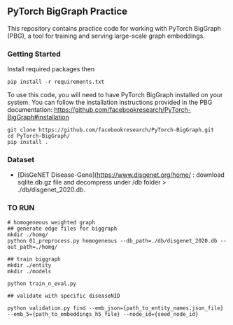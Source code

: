 ## PyTorch BigGraph Practice

This repository contains practice code for working with PyTorch BigGraph (PBG), a tool for training and serving large-scale graph embeddings.

### Getting Started
Install required packages then
```
pip install -r requirements.txt
```

To use this code, you will need to have PyTorch BigGraph installed on your system. You can follow the installation instructions provided in the PBG documentation: <https://github.com/facebookresearch/PyTorch-BigGraph#installation>
```
git clone https://github.com/facebookresearch/PyTorch-BigGraph.git
cd PyTorch-BigGraph/
pip install .
```

### Dataset

- [DisGeNET Disease-Gene](https://www.disgenet.org/home/ : download sqlite.db.gz file and decompress under /db folder > ./db/disgenet_2020.db.


### TO RUN
```
# homogeneous weighted graph
## generate edge files for biggraph
mkdir ./homg/
python 01_preprocess.py homogeneous --db_path=./db/disgenet_2020.db --out_path=./homg/

## train biggraph
mkdir ./entity
mkdir ./models

python train_n_eval.py

## validate with specific diseaseNID

python validation.py find --emb_json={path_to_entity_names.json_file} --emb_5={path_to_embeddings_h5_file} --node_id={seed_node_id}

```